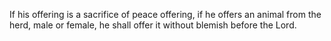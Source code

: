 If his offering is a sacrifice of peace offering, if he offers an animal from the herd, male or female, he shall offer it without blemish before the Lord.
